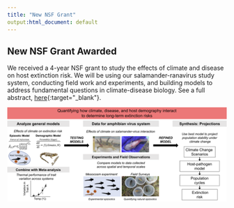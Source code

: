 ```yaml
---
title: "New NSF Grant"
output:html_document: default
---
```


## New NSF Grant Awarded

We received a 4-year NSF grant to study the effects of climate and disease on host extinction risk. We will be using our salamander-ranavirus study system, conducting field work and experiments, and building models to address fundamental questions in climate-disease biology. See a full abstract, [here](https://www.nsf.gov/awardsearch/showAward?AWD_ID=2131234&HistoricalAwards=false){:target="_blank"}. 

![center](/figs/nsf-overview-2022.png)